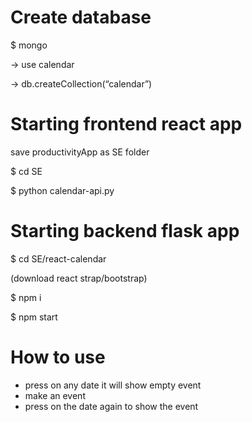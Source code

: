 # Create database
$ mongo

-> use calendar

-> db.createCollection(“calendar”)

# Starting frontend react app
save productivityApp as SE folder

$ cd SE

$ python calendar-api.py

# Starting backend flask app
$ cd SE/react-calendar

(download react strap/bootstrap)

$ npm i

$ npm start

# How to use
- press on any date it will show empty event
- make an event
- press on the date again to show the event

